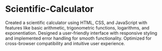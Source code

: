 # Scientific-Calculator
Created a scientific calculator using HTML, CSS, and JavaScript with features like basic arithmetic, trigonometric functions, logarithms, and exponentiation. Designed a user-friendly interface with responsive styling and implemented error handling for smooth functionality. Optimized for cross-browser compatibility and intuitive user experience.
